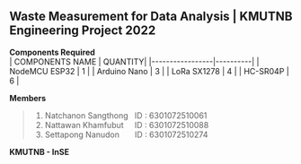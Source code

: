 ##  Waste Measurement for Data Analysis | KMUTNB Engineering Project 2022

**Components Required** <br>
| COMPONENTS NAME |  QUANTITY| 
|-----------------|----------|
| NodeMCU ESP32   |    1     |
| Arduino Nano    |    3     |
| LoRa SX1278     |    4     |
| HC-SR04P        |    6     |

**Members**<br>
> 1) Natchanon Sangthong  &nbsp; ID : 6301072510061 <br>
> 2) Nattawan  Khamfubut  &nbsp;&nbsp;&nbsp; ID : 6301072510088 <br>
> 3) Settapong Nanudon   &nbsp;&nbsp;&nbsp;&nbsp;&nbsp; ID : 6301072510274 <br>

 **KMUTNB - InSE**     
